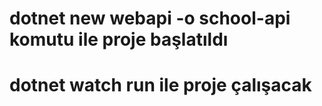 # dotnet new webapi -o school-api komutu ile proje başlatıldı

# dotnet watch run ile proje çalışacak
